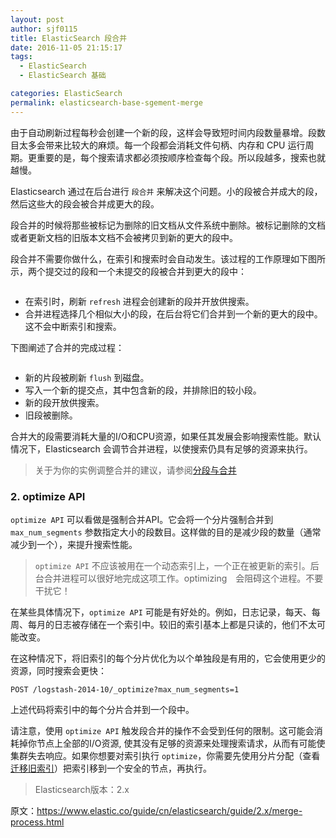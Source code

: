 ```yaml
---
layout: post
author: sjf0115
title: ElasticSearch 段合并
date: 2016-11-05 21:15:17
tags:
  - ElasticSearch
  - ElasticSearch 基础

categories: ElasticSearch
permalink: elasticsearch-base-sgement-merge
---
```


由于自动刷新过程每秒会创建一个新的段，这样会导致短时间内段数量暴增。段数目太多会带来比较大的麻烦。每一个段都会消耗文件句柄、内存和 CPU 运行周期。更重要的是，每个搜索请求都必须按顺序检查每个段。所以段越多，搜索也就越慢。

Elasticsearch 通过在后台进行 `段合并` 来解决这个问题。小的段被合并成大的段，然后这些大的段会被合并成更大的段。

段合并的时候将那些被标记为删除的旧文档从文件系统中删除。被标记删除的文档或者更新文档的旧版本文档不会被拷贝到新的更大的段中。

段合并不需要你做什么，在索引和搜索时会自动发生。该过程的工作原理如下图所示，两个提交过的段和一个未提交的段被合并到更大的段中：

![]()

- 在索引时，刷新 `refresh` 进程会创建新的段并开放供搜索。
- 合并进程选择几个相似大小的段，在后台将它们合并到一个新的更大的段中。这不会中断索引和搜索。

下图阐述了合并的完成过程：

![]()

- 新的片段被刷新 `flush` 到磁盘。
- 写入一个新的提交点，其中包含新的段，并排除旧的较小段。
- 新的段开放供搜索。
- 旧段被删除。

合并大的段需要消耗大量的I/O和CPU资源，如果任其发展会影响搜索性能。默认情况下，Elasticsearch 会调节合并进程，以使搜索仍具有足够的资源来执行。

> 关于为你的实例调整合并的建议，请参阅[分段与合并](https://www.elastic.co/guide/en/elasticsearch/guide/2.x/indexing-performance.html#segments-and-merging)


### 2. optimize API

`optimize API` 可以看做是强制合并API。它会将一个分片强制合并到 `max_num_segments` 参数指定大小的段数目。这样做的目的是减少段的数量（通常减少到一个），来提升搜索性能。

> `optimize API` 不应该被用在一个动态索引上，一个正在被更新的索引。后台合并进程可以很好地完成这项工作。optimizing　会阻碍这个进程。不要干扰它！

在某些具体情况下，`optimize API` 可能是有好处的。例如，日志记录，每天、每周、每月的日志被存储在一个索引中。较旧的索引基本上都是只读的，他们不太可能改变。

在这种情况下，将旧索引的每个分片优化为以个单独段是有用的，它会使用更少的资源，同时搜索会更快：
```
POST /logstash-2014-10/_optimize?max_num_segments=1
```
上述代码将索引中的每个分片合并到一个段中。

请注意，使用 `optimize API` 触发段合并的操作不会受到任何的限制。这可能会消耗掉你节点上全部的I/O资源, 使其没有足够的资源来处理搜索请求，从而有可能使集群失去响应。如果你想要对索引执行 `optimize`，你需要先使用分片分配（查看 [迁移旧索引](https://www.elastic.co/guide/en/elasticsearch/guide/current/retiring-data.html#migrate-indices)）把索引移到一个安全的节点，再执行。

> Elasticsearch版本：2.x

原文：https://www.elastic.co/guide/cn/elasticsearch/guide/2.x/merge-process.html
